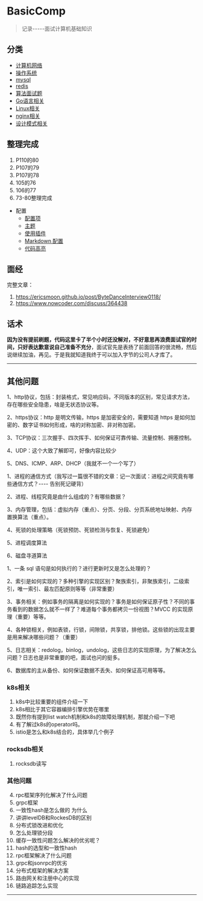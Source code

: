 # BasicComp
> 记录-----面试计算机基础知识

## 分类
<!-- docs/_sidebar.md -->
* [计算机网络](network/)
* [操作系统](os/)
* [mysql](mysql/)
* [redis](redis/)
* [算法面试题](algo/)
* [Go语言相关](go/)
* [Linux相关](Linux/)
* [nginx相关](nginx/)
* [设计模式相关](pattern/)

## 整理完成
1. P110的80
2. P107的79
3. P107的78
4. 105的76
5. 106的77
6. 73-80整理完成

* 配置
  * [配置项](zh-cn/configuration.md)
  * [主题](zh-cn/themes.md)
  * [使用插件](zh-cn/plugins.md)
  * [Markdown 配置](zh-cn/markdown.md)
  * [代码高亮](zh-cn/language-highlight.md)

## 面经
完整文章：
1. https://ericsmoon.github.io/post/ByteDanceInterview0118/
2. https://www.nowcoder.com/discuss/364438

## 话术

**因为没有提前刷题，代码这里卡了半个小时还没解对，不好意思再浪费面试官的时间，只好表达歉意说自己准备不充分**，面试官先是表扬了前面回答的很流畅，然后说继续加油，再见。于是我就知道我终于可以加入字节的公司人才库了。

--------
## 其他问题
1、http协议，包括：封装格式，常见响应码，不同版本的区别，常见请求方法，存在哪些安全隐患，啥是无状态协议等。

2、https协议：http 是明文传输，https 是加密安全的，需要知道 https 是如何加密的、数字证书如何形成，啥的对称加密、非对称加密。

3、TCP协议：三次握手、四次挥手、如何保证可靠传输、流量控制、拥塞控制。

4、UDP：这个大致了解即可，好像内容比较少

5、DNS、ICMP、ARP、DHCP（我就不一个一个写了）


1、进程的通信方式（我写过一篇很不错的文章：记一次面试：进程之间究竟有哪些通信方式？---- 告别死记硬背）

2、进程、线程究竟是由什么组成的？有哪些数据？

3、内存管理，包括：虚拟内存（重点）、分页、分段、分页系统地址映射、内存置换算法（重点）。

4、死锁的处理策略（死锁预防、死锁检测与恢复、死锁避免）

5、进程调度算法

6、磁盘寻道算法



1、一条 sql 语句是如何执行的？进行更新时又是怎么处理的？

2、索引是如何实现的？多种引擎的实现区别？聚族索引，非聚族索引，二级索引，唯一索引、最左匹配原则等等（非常重要）

3、事务相关：例如事务的隔离是如何实现的？事务是如何保证原子性？不同的事务看到的数据怎么就不一样了？难道每个事务都拷贝一份视图？MVCC 的实现原理（重要）等等。

4、各种锁相关，例如表锁，行锁，间隙锁，共享锁，排他锁。这些锁的出现主要是用来解决哪些问题？（重要）

5、日志相关：redolog，binlog，undolog，这些日志的实现原理，为了解决怎么问题？日志也是非常重要的吧，面试也问的挺多。

6、数据库的主从备份、如何保证数据不丢失、如何保证高可用等等。






### k8s相关
1. k8s中比较重要的组件介绍一下
2. k8s相比于其它容器编排引擎优势在哪里
3. 既然你有提到list watch机制和k8s的故障处理机制，那就介绍一下吧
4. 有了解过k8s的operator吗。
5. istio是怎么和k8s结合的，具体举几个例子


### rocksdb相关
1. rocksdb读写

### 其他问题
4. rpc框架序列化解决了什么问题
5. grpc框架
6. 一致性hash是怎么做的 为什么
7. 讲讲levelDB和RockesDB的区别
8. 分布式锁改进和优化
9. 怎么处理锁分段
10. 缓存一致性问题怎么解决的优劣呢？
11. hash的选型和一致性hash
12. rpc框架解决了什么问题
13. grpc和jsonrpc的优劣
14. 分布式框架的解决方案
15. 路由网关和注册中心的实现
16. 链路追踪怎么实现

--------





